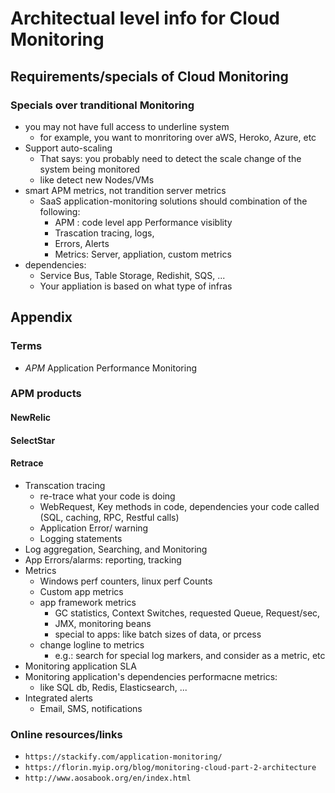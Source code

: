 # Architectual level info for Cloud Monitoring

## Requirements/specials of Cloud Monitoring

### Specials over tranditional Monitoring
* you may not have full access to underline system
  * for example, you want to monritoring over aWS, Heroko, Azure, etc
* Support auto-scaling
  * That says: you probably need to detect the scale change of the system being monitored
  * like detect new Nodes/VMs
* smart APM metrics, not trandition server metrics
  * SaaS application-monitoring solutions should combination of the following:
    * APM : code level app Performance visiblity
    * Trascation tracing, logs,
    * Errors, Alerts
    * Metrics: Server, appliation, custom metrics
* dependencies:
  * Service Bus, Table Storage, Redishit,  SQS, ...
  * Your appliation is based on what type of infras


## Appendix

### Terms

* *APM* Application Performance Monitoring

### APM products
#### NewRelic
#### SelectStar
#### Retrace
* Transcation tracing
  * re-trace what your code is doing
  * WebRequest, Key methods in code, dependencies your code called (SQL, caching, RPC, Restful calls)
  * Application Error/ warning
  * Logging statements
* Log aggregation, Searching, and Monitoring
* App Errors/alarms:  reporting, tracking
* Metrics
  * Windows perf counters, linux perf Counts
  * Custom app metrics
  * app framework metrics
    * GC statistics, Context Switches, requested Queue, Request/sec,
    * JMX, monitoring beans
    * special to apps: like batch sizes of data, or prcess
  * change logline to metrics
    * e.g.: search for special log markers, and consider as a metric, etc
* Monitoring application SLA
* Monitoring application's dependencies performacne metrics:
  * like SQL db, Redis, Elasticsearch, ...
* Integrated alerts
  * Email, SMS, notifications


### Online resources/links
* `https://stackify.com/application-monitoring/`
* `https://florin.myip.org/blog/monitoring-cloud-part-2-architecture`
* `http://www.aosabook.org/en/index.html`
